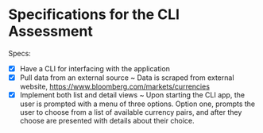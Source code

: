 # Specifications for the CLI Assessment

Specs:
- [x] Have a CLI for interfacing with the application
- [x] Pull data from an external source
  ~ Data is scraped from external website, https://www.bloomberg.com/markets/currencies
- [x] Implement both list and detail views
  ~ Upon starting the CLI app, the user is prompted with a menu of three options. Option one, prompts the user to choose from a list of available currency pairs, and after they choose are presented with details about their choice.

